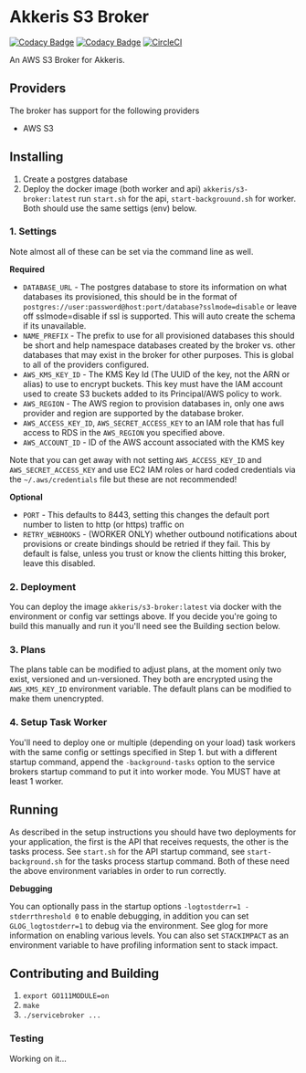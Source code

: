 # Akkeris S3 Broker

[![Codacy Badge](https://api.codacy.com/project/badge/Grade/9b3065a9f42d44618ed8e459032e5964)](https://www.codacy.com/app/Akkeris/s3-broker?utm_source=github.com&amp;utm_medium=referral&amp;utm_content=akkeris/s3-broker&amp;utm_campaign=Badge_Grade)
[![Codacy Badge](https://api.codacy.com/project/badge/Coverage/9b3065a9f42d44618ed8e459032e5964)](https://www.codacy.com/app/Akkeris/s3-broker?utm_source=github.com&utm_medium=referral&utm_content=akkeris/s3-broker&utm_campaign=Badge_Coverage)
[![CircleCI](https://circleci.com/gh/akkeris/s3-broker.svg?style=svg)](https://circleci.com/gh/akkeris/s3-broker)

An AWS S3 Broker for Akkeris.

## Providers

The broker has support for the following providers

* AWS S3

## Installing

1. Create a postgres database
2. Deploy the docker image (both worker and api) `akkeris/s3-broker:latest` run `start.sh` for the api, `start-backgrouund.sh` for worker. Both should use the same settigs (env) below.

### 1. Settings

Note almost all of these can be set via the command line as well.

**Required**

* `DATABASE_URL` - The postgres database to store its information on what databases its provisioned, this should be in the format of `postgres://user:password@host:port/database?sslmode=disable` or leave off sslmode=disable if ssl is supported.  This will auto create the schema if its unavailable.
* `NAME_PREFIX` - The prefix to use for all provisioned databases this should be short and help namespace databases created by the broker vs. other databases that may exist in the broker for other purposes. This is global to all of the providers configured.
* `AWS_KMS_KEY_ID` - The KMS Key Id (The UUID of the key, not the ARN or alias) to use to encrypt buckets. This key must have the IAM account used to create S3 buckets added to its Principal/AWS policy to work.
* `AWS_REGION` - The AWS region to provision databases in, only one aws provider and region are supported by the database broker.
* `AWS_ACCESS_KEY_ID`, `AWS_SECRET_ACCESS_KEY` to an IAM role that has full access to RDS in the `AWS_REGION` you specified above.
* `AWS_ACCOUNT_ID` - ID of the AWS account associated with the KMS key

Note that you can get away with not setting `AWS_ACCESS_KEY_ID` and `AWS_SECRET_ACCESS_KEY` and use EC2 IAM roles or hard coded credentials via the `~/.aws/credentials` file but these are not recommended!

**Optional**

* `PORT` - This defaults to 8443, setting this changes the default port number to listen to http (or https) traffic on
* `RETRY_WEBHOOKS` - (WORKER ONLY) whether outbound notifications about provisions or create bindings should be retried if they fail.  This by default is false, unless you trust or know the clients hitting this broker, leave this disabled.

### 2. Deployment

You can deploy the image `akkeris/s3-broker:latest` via docker with the environment or config var settings above. If you decide you're going to build this manually and run it you'll need see the Building section below. 

### 3. Plans

The plans table can be modified to adjust plans, at the moment only two exist, versioned and un-versioned. They both are encrypted using the `AWS_KMS_KEY_ID` environment variable.  The default plans can be modified to make them unencrypted.

### 4. Setup Task Worker

You'll need to deploy one or multiple (depending on your load) task workers with the same config or settings specified in Step 1. but with a different startup command, append the `-background-tasks` option to the service brokers startup command to put it into worker mode.  You MUST have at least 1 worker.

## Running

As described in the setup instructions you should have two deployments for your application, the first is the API that receives requests, the other is the tasks process.  See `start.sh` for the API startup command, see `start-background.sh` for the tasks process startup command. Both of these need the above environment variables in order to run correctly.

**Debugging**

You can optionally pass in the startup options `-logtostderr=1 -stderrthreshold 0` to enable debugging, in addition you can set `GLOG_logtostderr=1` to debug via the environment.  See glog for more information on enabling various levels. You can also set `STACKIMPACT` as an environment variable to have profiling information sent to stack impact. 

## Contributing and Building

1. `export GO111MODULE=on`
2. `make`
3. `./servicebroker ...`

### Testing

Working on it...


